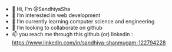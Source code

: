 - 👋 Hi, I’m @SandhiyaSha
- 👀 I’m interested in web development
- 🌱 I’m currently learning computer science and engineering
- 💞️ I’m looking to collaborate on github
- 📫 you reach me through this github (or) linkedin : https://www.linkedin.com/in/sandhiya-shanmugam-122794228

<!---
SandhiyaSha/SandhiyaSha is a ✨ special ✨ repository because its `README.md` (this file) appears on your GitHub profile.
You can click the Preview link to take a look at your changes.
--->

